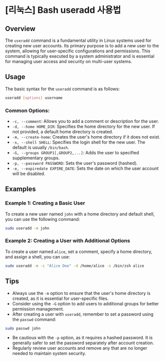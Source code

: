 # [리눅스] Bash useradd 사용법

## Overview
The `useradd` command is a fundamental utility in Linux systems used for creating new user accounts. Its primary purpose is to add a new user to the system, allowing for user-specific configurations and permissions. This command is typically executed by a system administrator and is essential for managing user access and security on multi-user systems.

## Usage
The basic syntax for the `useradd` command is as follows:

```bash
useradd [options] username
```

### Common Options:
- `-c, --comment`: Allows you to add a comment or description for the user.
- `-d, --home HOME_DIR`: Specifies the home directory for the new user. If not provided, a default home directory is created.
- `-m, --create-home`: Creates the user's home directory if it does not exist.
- `-s, --shell SHELL`: Specifies the login shell for the new user. The default is usually `/bin/bash`.
- `-G, --groups GROUP1[,GROUP2,...]`: Adds the user to specified supplementary groups.
- `-p, --password PASSWORD`: Sets the user's password (hashed).
- `-e, --expiredate EXPIRE_DATE`: Sets the date on which the user account will be disabled.

## Examples
### Example 1: Creating a Basic User
To create a new user named `john` with a home directory and default shell, you can use the following command:

```bash
sudo useradd -m john
```

### Example 2: Creating a User with Additional Options
To create a user named `alice`, set a comment, specify a home directory, and assign a shell, you can use:

```bash
sudo useradd -m -c "Alice Doe" -d /home/alice -s /bin/zsh alice
```

## Tips
- Always use the `-m` option to ensure that the user's home directory is created, as it is essential for user-specific files.
- Consider using the `-G` option to add users to additional groups for better permission management.
- After creating a user with `useradd`, remember to set a password using the `passwd` command:

```bash
sudo passwd john
```

- Be cautious with the `-p` option, as it requires a hashed password. It is generally safer to set the password separately after account creation.
- Regularly review user accounts and remove any that are no longer needed to maintain system security.